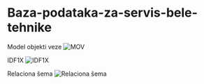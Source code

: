 # Baza-podataka-za-servis-bele-tehnike
Model objekti veze
![MOV](https://user-images.githubusercontent.com/88964904/222928247-fa7294c0-520e-47e6-82cf-18bb56621e51.png)

IDF1X
![IDF1X](https://user-images.githubusercontent.com/88964904/222928262-3069177b-377e-471c-a099-1fedd20c80dd.png)

Relaciona šema
![Relaciona šema](https://user-images.githubusercontent.com/88964904/222928277-f6b09f6f-b8e0-4200-8ba9-626243b0a9a0.png)
